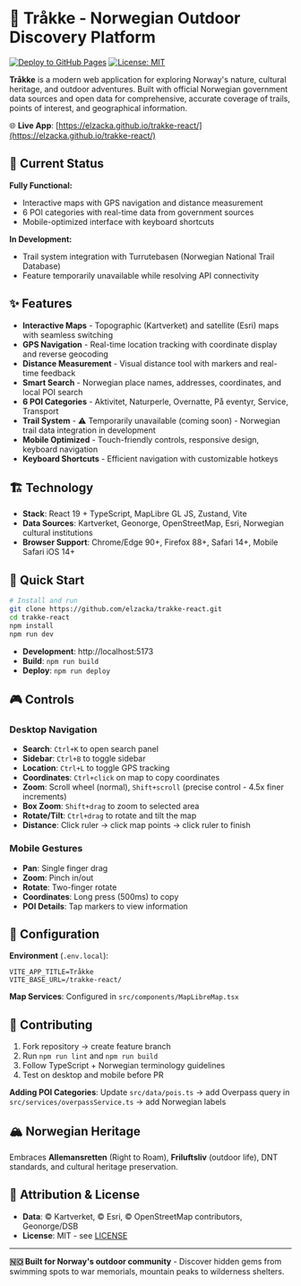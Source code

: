 # 🥾 Tråkke - Norwegian Outdoor Discovery Platform

[![Deploy to GitHub Pages](https://github.com/elzacka/trakke-react/actions/workflows/deploy.yml/badge.svg)](https://github.com/elzacka/trakke-react/actions/workflows/deploy.yml)
[![License: MIT](https://img.shields.io/badge/License-MIT-yellow.svg)](https://opensource.org/licenses/MIT)

**Tråkke** is a modern web application for exploring Norway's nature, cultural heritage, and outdoor adventures. Built with official Norwegian government data sources and open data for comprehensive, accurate coverage of trails, points of interest, and geographical information.

🌐 **Live App**: [https://elzacka.github.io/trakke-react/](https://elzacka.github.io/trakke-react/)

## 📍 Current Status

**Fully Functional:**
- Interactive maps with GPS navigation and distance measurement
- 6 POI categories with real-time data from government sources
- Mobile-optimized interface with keyboard shortcuts

**In Development:**
- Trail system integration with Turrutebasen (Norwegian National Trail Database)
- Feature temporarily unavailable while resolving API connectivity

## ✨ Features

- **Interactive Maps** - Topographic (Kartverket) and satellite (Esri) maps with seamless switching
- **GPS Navigation** - Real-time location tracking with coordinate display and reverse geocoding
- **Distance Measurement** - Visual distance tool with markers and real-time feedback
- **Smart Search** - Norwegian place names, addresses, coordinates, and local POI search
- **6 POI Categories** - Aktivitet, Naturperle, Overnatte, På eventyr, Service, Transport
- **Trail System** - ⚠️ Temporarily unavailable (coming soon) - Norwegian trail data integration in development
- **Mobile Optimized** - Touch-friendly controls, responsive design, keyboard navigation
- **Keyboard Shortcuts** - Efficient navigation with customizable hotkeys

## 🏗️ Technology

- **Stack**: React 19 + TypeScript, MapLibre GL JS, Zustand, Vite
- **Data Sources**: Kartverket, Geonorge, OpenStreetMap, Esri, Norwegian cultural institutions
- **Browser Support**: Chrome/Edge 90+, Firefox 88+, Safari 14+, Mobile Safari iOS 14+

## 🚀 Quick Start

```bash
# Install and run
git clone https://github.com/elzacka/trakke-react.git
cd trakke-react
npm install
npm run dev
```

- **Development**: http://localhost:5173
- **Build**: `npm run build`
- **Deploy**: `npm run deploy`

## 🎮 Controls

### Desktop Navigation
- **Search**: `Ctrl+K` to open search panel
- **Sidebar**: `Ctrl+B` to toggle sidebar
- **Location**: `Ctrl+L` to toggle GPS tracking
- **Coordinates**: `Ctrl+click` on map to copy coordinates
- **Zoom**: Scroll wheel (normal), `Shift+scroll` (precise control - 4.5x finer increments)
- **Box Zoom**: `Shift+drag` to zoom to selected area
- **Rotate/Tilt**: `Ctrl+drag` to rotate and tilt the map
- **Distance**: Click ruler → click map points → click ruler to finish

### Mobile Gestures
- **Pan**: Single finger drag
- **Zoom**: Pinch in/out
- **Rotate**: Two-finger rotate
- **Coordinates**: Long press (500ms) to copy
- **POI Details**: Tap markers to view information

## 🔧 Configuration

**Environment** (`.env.local`):
```env
VITE_APP_TITLE=Tråkke
VITE_BASE_URL=/trakke-react/
```

**Map Services**: Configured in `src/components/MapLibreMap.tsx`

## 🤝 Contributing

1. Fork repository → create feature branch
2. Run `npm run lint` and `npm run build`
3. Follow TypeScript + Norwegian terminology guidelines
4. Test on desktop and mobile before PR

**Adding POI Categories**: Update `src/data/pois.ts` → add Overpass query in `src/services/overpassService.ts` → add Norwegian labels

## 🏔️ Norwegian Heritage

Embraces **Allemansretten** (Right to Roam), **Friluftsliv** (outdoor life), DNT standards, and cultural heritage preservation.

## 📄 Attribution & License

- **Data**: © Kartverket, © Esri, © OpenStreetMap contributors, Geonorge/DSB
- **License**: MIT - see [LICENSE](LICENSE)

---

**🇳🇴 Built for Norway's outdoor community** - Discover hidden gems from swimming spots to war memorials, mountain peaks to wilderness shelters.
